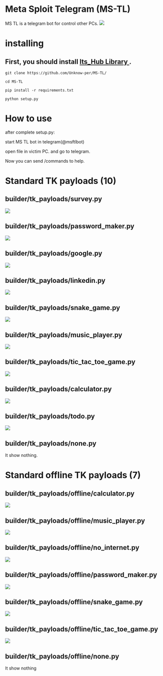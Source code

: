 # Meta Sploit Telegram (MS-TL) 
MS TL is a telegram bot for control other PCs.
<img src="Files/first.jpeg" />

# installing

## First, you should install <a href="https://github.com/Unknow-per/Its_Hub-Library/"> Its_Hub Library </a>.

```
git clone https://github.com/Unknow-per/MS-TL/

cd MS-TL

pip install -r requirements.txt

python setup.py
```

# How to use 
<p>
after complete setup.py:

start MS TL bot in telegram(@msftlbot)

open file in victim PC. and go to telegram.

Now you can send /commands to help.
</p>

# Standard TK payloads (10)

## builder/tk_payloads/survey.py
<img src="Files/survey.png" />

## builder/tk_payloads/password_maker.py
<img src="Files/password_maker.png" />

## builder/tk_payloads/google.py
<img src="Files/google.png" />

## builder/tk_payloads/linkedin.py
<img src="Files/linkedin.png" />

## builder/tk_payloads/snake_game.py
<img src="Files/snake_game.png" />

## builder/tk_payloads/music_player.py
<img src="Files/music_player.png" />

## builder/tk_payloads/tic_tac_toe_game.py
<img src="Files/tic_tac_toe_game.png" />

## builder/tk_payloads/calculator.py
<img src="Files/calculator.png" />

## builder/tk_payloads/todo.py
<img src="Files/todo.png" />

## builder/tk_payloads/none.py
<p>
It show nothing.
</p>

# Standard offline TK payloads (7)

## builder/tk_payloads/offline/calculator.py
<img src="Files/calculator.png" />

## builder/tk_payloads/offline/music_player.py
<img src="Files/music_player.png" />

## builder/tk_payloads/offline/no_internet.py
<img src="Files/no_internet.png" />

## builder/tk_payloads/offline/password_maker.py
<img src="Files/password_maker.png" />

## builder/tk_payloads/offline/snake_game.py
<img src="Files/snake_game.png" />

## builder/tk_payloads/offline/tic_tac_toe_game.py
<img src="Files/tic_tac_toe_game.png" />

## builder/tk_payloads/offline/none.py
<p>
It show nothing
</p>